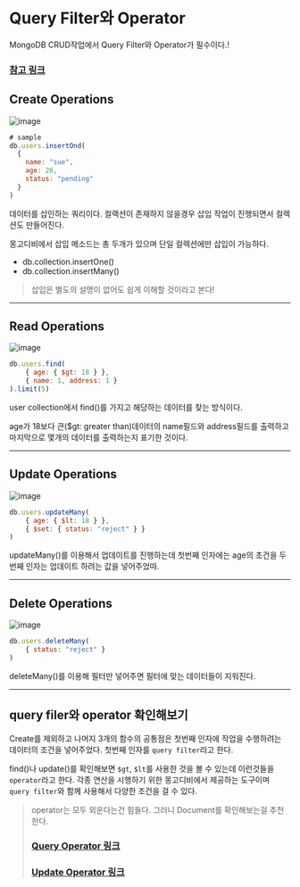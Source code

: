 # Query Filter와 Operator

MongoDB CRUD작업에서 Query Filter와 Operator가 필수이다.!

### [참고 링크](https://www.mongodb.com/docs/manual/crud/)

## Create Operations

![image](https://github.com/YoonSeok-Heo/TIL/assets/113662725/3eae3052-5bb5-46f2-89d7-8f56810192bf)

```javascript
# sample
db.users.insertOnd(
  {
    name: "sue",
    age: 26,
    status: "pending"
  }
)
```

데이터를 삽인하는 쿼리이다. 컬랙션이 존재하지 않을경우 삽입 작업이 진행되면서 컬렉션도 만들어진다.

몽고디비에서 삽입 메소드는 총 두개가 있으며 단일 컬렉션에만 삽입이 가능하다.

- db.collection.insertOne() 
- db.collection.insertMany()

> 삽입은 별도의 설명이 없어도 쉽게 이해할 것이라고 본다!

---

## Read Operations

![image](https://github.com/YoonSeok-Heo/TIL/assets/113662725/985466d8-2700-49f5-9f2f-7187b9c184a1)

```javascript
db.users.find(
    { age: { $gt: 18 } },
    { name: 1, address: 1 }
).limit(5)
```

user collection에서 find()를 가지고 해당하는 데이터를 찾는 방식이다.

age가 18보다 큰($gt: greater than)데이터의 name필드와 address필드를 출력하고 마지막으로 몇개의 데이터를 출력하는지 표기한 것이다.

---

## Update Operations

![image](https://github.com/YoonSeok-Heo/TIL/assets/113662725/b7870c0a-3d38-4577-aa54-75d0691ff6a2)

```javascript
db.users.updateMany(
    { age: { $lt: 18 } },
    { $set: { status: "reject" } }
)
```

updateMany()를 이용해서 업데이트를 진행하는데 첫번째 인자에는 age의 초건을 두 번째 인자는 업데이트 하려는 값을 넣어주었따.

---

## Delete Operations

![image](https://github.com/YoonSeok-Heo/TIL/assets/113662725/caf6ff57-e953-4ab8-820a-1f1e78efa3f7)

```javascript
db.users.deleteMany(
    { status: "reject" }
)
```

deleteMany()를 이용해 필터만 넣어주면 필터에 맞는 데이터들이 지워진다.

---

## query filer와 operator 확인해보기 

Create를 제외하고 나머지 3개의 함수의 공통점은 첫번째 인자에 작업을 수행하려는 데이터의 조건을 넣어주었다. 
첫번째 인자를 ```query filter```라고 한다.

find()나 update()를 확인해보면 ```$gt```, ```$lt```를 사용한 것을 볼 수 있는데 이런것들을 ```operator```라고 한다.
각종 연산을 시행하기 위한 몽고디비에서 제공하는 도구이며 ```query filter```와 함께 사용해서 다양한 조건을 걸 수 있다.

> operator는 모두 외운다는건 힘들다. 그러니 Document를 확인해보는걸 추천한다.
> 
> ### [Query Operator 링크](https://www.mongodb.com/docs/manual/reference/operator/query/)
> ### [Update Operator 링크](https://www.mongodb.com/docs/manual/reference/operator/update/)